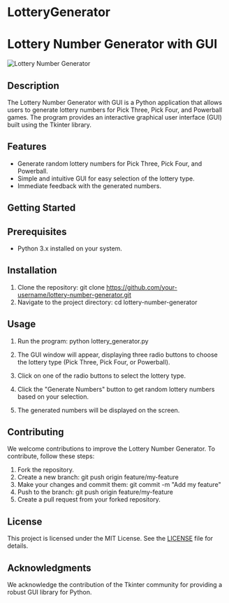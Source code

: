 # LotteryGenerator

# Lottery Number Generator with GUI

![Lottery Number Generator](lottery_generator.png)

## Description

The Lottery Number Generator with GUI is a Python application that allows users to generate lottery numbers for Pick Three, Pick Four, and Powerball games. The program provides an interactive graphical user interface (GUI) built using the Tkinter library.

## Features

- Generate random lottery numbers for Pick Three, Pick Four, and Powerball.
- Simple and intuitive GUI for easy selection of the lottery type.
- Immediate feedback with the generated numbers.

## Getting Started

## Prerequisites

- Python 3.x installed on your system.

## Installation

1. Clone the repository: git clone https://github.com/your-username/lottery-number-generator.git
2. Navigate to the project directory:  cd lottery-number-generator

## Usage

1. Run the program:
python lottery_generator.py

1. The GUI window will appear, displaying three radio buttons to choose the lottery type (Pick Three, Pick Four, or Powerball).

2. Click on one of the radio buttons to select the lottery type.

3. Click the "Generate Numbers" button to get random lottery numbers based on your selection.

4. The generated numbers will be displayed on the screen.

## Contributing

We welcome contributions to improve the Lottery Number Generator. To contribute, follow these steps:

1. Fork the repository.
2. Create a new branch: git push origin feature/my-feature
3. Make your changes and commit them: git commit -m "Add my feature"
4. Push to the branch: git push origin feature/my-feature
5. Create a pull request from your forked repository.

## License

This project is licensed under the MIT License. See the [LICENSE](LICENSE) file for details.

## Acknowledgments

We acknowledge the contribution of the Tkinter community for providing a robust GUI library for Python.







